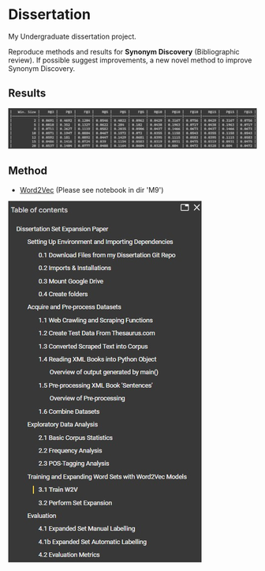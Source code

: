# Dissertation  
My Undergraduate dissertation project.   

Reproduce methods and results for **Synonym Discovery** (Bibliographic review).
If possible suggest improvements, a new novel method to improve Synonym Discovery.


## Results

![Word2Vec Results](images/img1.jpg)


## Method

* [Word2Vec](M9/notebook.ipynb) (Please see notebook in dir 'M9')  

![Notebook](images/img2.jpg)
